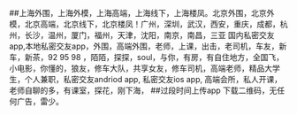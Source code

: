 ##上海外围，上海外模，上海高端，上海线下，上海楼凤。北京外围，北京外模，北京高端，北京线下，北京楼凤！广州，深圳，武汉，西安，重庆，成都，杭州，长沙，温州，厦门，福州，天津，沈阳，南京，南昌，三亚
国内私密交友app,本地私密交友app，外围，高端外围，老师，上课，出击，老司机，车友，新车，新茶，92 95 98 ，陌陌，探探，soul，与你，有房，有自住地方，全国飞，小电影，你懂的，狼友，修车大队，共享女友，修车司机，高端老师，精品大学生，个人兼职，私密交友andriod app, 私密交友ios app, 高端会所，私人开课，老师自聊的多，有课室，探花，刚下海，
##过段时间上传app 下载二维码，无任何广告，雷少。

